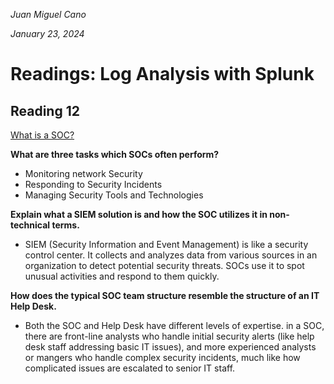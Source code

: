 *Juan Miguel Cano*

*January 23, 2024*

# Readings: Log Analysis with Splunk

## Reading 12
[What is a SOC?](https://www.splunk.com/en_us/data-insider/what-is-a-security-operations-center.html)

**What are three tasks which SOCs often perform?**
- Monitoring network Security
- Responding to Security Incidents
- Managing Security Tools and Technologies

**Explain what a SIEM solution is and how the SOC utilizes it in non-technical terms.**
- SIEM (Security Information and Event Management) is like a security control center. It collects and analyzes data from various sources in an organization to detect potential security threats. SOCs use it to spot unusual activities and respond to them quickly.

**How does the typical SOC team structure resemble the structure of an IT Help Desk.**
- Both the SOC and Help Desk have different levels of expertise. in a SOC, there are front-line analysts who handle initial security alerts (like help desk staff addressing basic IT issues), and more experienced analysts or mangers who handle complex security incidents, much like how complicated issues are escalated to senior IT staff. 